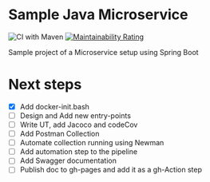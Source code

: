 # Sample Java Microservice
![CI with Maven](https://github.com/Anasss/sampleJavaMicroservice/workflows/CI%20with%20Maven/badge.svg)
[![Maintainability Rating](https://sonarcloud.io/api/project_badges/measure?project=Anasss_sampleJavaMicroservice&metric=sqale_rating)](https://sonarcloud.io/dashboard?id=Anasss_sampleJavaMicroservice)

Sample project of a Microservice setup using Spring Boot

# Next steps

* [x] Add docker-init.bash
* [ ] Design and Add new entry-points
* [ ] Write UT, add Jacoco and codeCov
* [ ] Add Postman Collection
* [ ] Automate collection running using Newman
* [ ] Add automation step to the pipeline
* [ ] Add Swagger documentation
* [ ] Publish doc to gh-pages and add it as a gh-Action step

